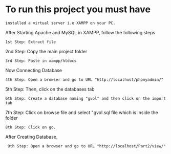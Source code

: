 
# To run this project you must have
```
installed a virtual server i.e XAMPP on your PC.
 ```
After Starting Apache and MySQL in XAMPP, follow the following steps
```
1st Step: Extract file
```
2nd Step: Copy the main project folder
```
3rd Step: Paste in xampp/htdocs
```
Now Connecting Database
```
4th Step: Open a browser and go to URL "http://localhost/phpmyadmin/"
 ```
 5th Step: Then, click on the databases tab
 ```
 6th Step: Create a database naming "gvol" and then click on the import tab
 ```
 7th Step: Click on browse file and select "gvol.sql file which is inside the folder
 ```
 8th Step: Click on go.
 ```
After Creating Database,
```
 9th Step: Open a browser and go to URL "http://localhost/Part2/view/"
